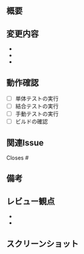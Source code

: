 ## 概要

<!-- 変更内容の概要を簡潔に記載してください -->

## 変更内容

<!-- 具体的な変更内容をリスト形式で記載してください -->

-
-
-

## 動作確認

<!-- テスト方法や確認手順を記載してください -->

- [ ] 単体テストの実行
- [ ] 結合テストの実行
- [ ] 手動テストの実行
- [ ] ビルドの確認

## 関連Issue

<!-- 関連するIssueがある場合は記載してください -->

Closes #

## 備考

<!-- その他の注意事項や補足情報があれば記載してください -->

## レビュー観点

<!-- レビュアーに特に注意してもらいたい点があれば記載してください -->

-
-

## スクリーンショット

<!-- UIの変更がある場合はスクリーンショットを添付してください -->
